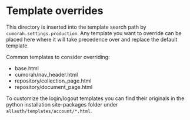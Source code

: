 # Template overrides

This directory is inserted into the template search path by
`cumorah.settings.production`. Any template you want to
override can be placed here where it will take precedence over
and replace the default template.

Common templates to consider overriding:
 * base.html
 * cumorah/nav_header.html
 * repository/collection_page.html
 * repository/document_page.html

To customize the login/logout templates you can find their originals
in the python installation site-packages folder under
`allauth/templates/account/*.html`.
